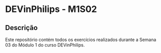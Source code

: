 # DEVinPhilips - M1S02

## Descrição

Este repositório contém todos os exercícios realizados durante a Semana 03 do Módulo 1 do curso DEVinPhilips.
